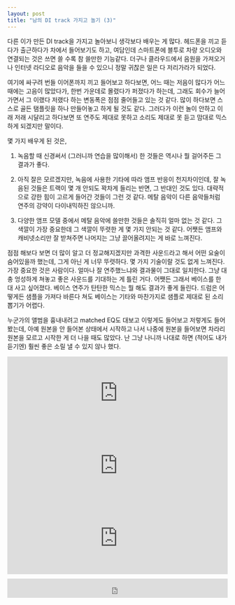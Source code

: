 ```yaml
---
layout: post
title: "남의 DI track 가지고 놀기 (3)"
---
```



다른 이가 만든 DI track을 가지고 놀아보니 생각보다 배우는 게 많다. 헤드폰을 끼고 듣다가 출근하다가 차에서 들어보기도 하고, 여담인데 스마트폰에 블투로 차량 오디오와 연결되는 것은 쓰면 쓸 수록 참 쓸만한 기능같다. 더구나 클라우드에서 음원을 가져오거나 인터넷 라디오로 음악을 들을 수 있으니 정말 귀찮은 일은 다 저리가라가 되었다.




여기에 싸구려 번들 이어폰까지 끼고 들어보고 하다보면, 어느 때는 저음이 많다가 어느 때에는 고음이 많았다가, 한번 가운데로 몰렸다가 퍼졌다가 하는데, 그래도 회수가 늘어가면서 그 이랬다 저랬다 하는 변동폭은 점점 줄어들고 있는 것 같다. 많이 하다보면 스스로 골든 탬플릿을 하나 만들어놓고 하게 될 것도 같다. 그러다가 이런 놀이 안하고 이래 저래 시달리고 하다보면 또 연주도 제대로 못하고 소리도 제대로 못 듣고 맘대로 믹스하게 되겠지만 말이다.




몇 가지 배우게 된 것은,




1) 녹음할 때 신경써서 (그러니까 연습을 많이해서) 한 것들은 역시나 뭘 걸어주든 그 결과가 좋다. 

2) 아직 잘은 모르겠지만, 녹음에 사용한 기타에 따라 앰프 반응이 천지차이인데, 잘 녹음된 것들은 트랙이 몇 개 안되도 꽉차게 들리는 반면, 그 반대인 것도 있다. 대략적으로 강한 힘이 고르게 들어간 것들이 그런 것 같다. 메탈 음악이 다른 음악들처럼 연주의 강약이 다이내믹하진 않으니까.

3) 다양한 앰프 모델 중에서 메탈 음악에 쓸만한 것들은 솔직히 얼마 없는 것 같다. 그 색깔이 가장 중요한데 그 색깔이 뚜렷한 게 몇 가지 안되는 것 같다. 어쨋든 앰프와 캐비넷소리만 잘 받쳐주면 나머지는 그냥 끌어올려지는 게 바로 느껴진다.




점점 해보다 보면 더 많이 알고 더 정교해지겠지만 과격한 사운드라고 해서 어떤 요술이 숨어있을까 했는데, 그게 아닌 게 너무 뚜렷하다. 몇 가지 기술이랄 것도 없게 느껴진다. 가장 중요한 것은 사람이다. 얼마나 잘 연주했느냐와 결과물이 그대로 일치한다. 그냥 대충 엉성하게 쳐놓고 좋은 사운드를 기대하는 게 틀린 거다. 어쨋든 그래서 베이스를 한 대 사고 싶어졌다. 베이스 연주가 탄탄한 믹스는 뭘 해도 결과가 좋게 들린다. 드럼은 어떻게든 샘플을 가져다 바른다 쳐도 베이스는 기타와 마찬가지로 샘플로 제대로 된 소리 뽑기가 어렵다.




누군가의 앨범을 흉내내려고 matched EQ도 대보고 이렇게도 들어보고 저렇게도 들어봤는데, 아예 원본을 안 들어본 상태에서 시작하고 나서 나중에 원본을 들어보면 차라리 원본을 모르고 시작한 게 더 나을 때도 많았다. 난 그냥 나니까 나대로 하면 (적어도 내가 듣기엔) 훨씬 좋은 소릴 낼 수 있지 않나 했다. 







<iframe width="100%" height="166" scrolling="no" frameborder="no" src="https://w.soundcloud.com/player/?url=https%3A//api.soundcloud.com/tracks/167964254&amp;color=ff5500&amp;auto_play=false&amp;hide_related=false&amp;show_comments=true&amp;show_user=true&amp;show_reposts=false"></iframe>







<iframe width="100%" height="166" scrolling="no" frameborder="no" src="https://w.soundcloud.com/player/?url=https%3A//api.soundcloud.com/tracks/167961753&amp;color=ff5500&amp;auto_play=false&amp;hide_related=false&amp;show_comments=true&amp;show_user=true&amp;show_reposts=false"></iframe>







<iframe width="100%" height="166" scrolling="no" frameborder="no" src="https://w.soundcloud.com/player/?url=https%3A//api.soundcloud.com/tracks/167953990&amp;color=ff5500&amp;auto_play=false&amp;hide_related=false&amp;show_comments=true&amp;show_user=true&amp;show_reposts=false"></iframe>



<iframe class="daum_like_button" id="daum_like_button_1081" frameborder="0" scrolling="no" allowTransparency="true" src="http://tonebrew.tistory.com/like/?uid=49097_1081&sc=304%2CblogId_49097&url=http%3A%2F%2Ftonebrew.tistory.com%2F1081&published=1410904247" style="width:100%;height:44px;margin:10px auto"></iframe>

